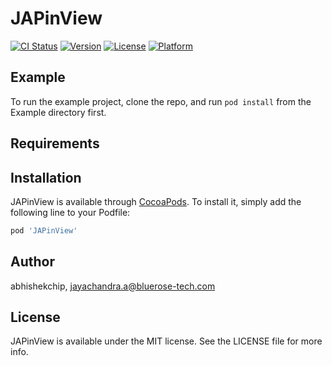 # JAPinView

[![CI Status](https://img.shields.io/travis/abhishekchip/JAPinView.svg?style=flat)](https://travis-ci.org/abhishekchip/JAPinView)
[![Version](https://img.shields.io/cocoapods/v/JAPinView.svg?style=flat)](https://cocoapods.org/pods/JAPinView)
[![License](https://img.shields.io/cocoapods/l/JAPinView.svg?style=flat)](https://cocoapods.org/pods/JAPinView)
[![Platform](https://img.shields.io/cocoapods/p/JAPinView.svg?style=flat)](https://cocoapods.org/pods/JAPinView)

## Example

To run the example project, clone the repo, and run `pod install` from the Example directory first.

## Requirements

## Installation

JAPinView is available through [CocoaPods](https://cocoapods.org). To install
it, simply add the following line to your Podfile:

```ruby
pod 'JAPinView'
```

## Author

abhishekchip, jayachandra.a@bluerose-tech.com

## License

JAPinView is available under the MIT license. See the LICENSE file for more info.
